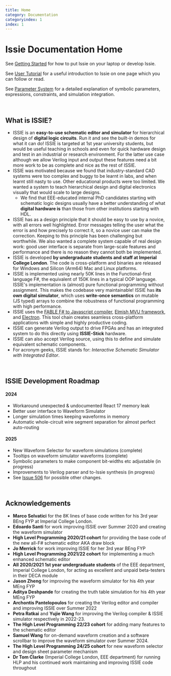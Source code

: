 ```yaml
---
title: Home
category: Documentation
categoryindex: 1
index: 1
---
```


# Issie Documentation Home

See [Getting Started](gettingStarted.html) for how to put Issie on your laptop or develop Issie.

See [User Tutorial](userGuide.html) for a useful introduction to Issie on one page which you can follow or read.

See [Parameter System](parameterSystem.html) for a detailed explanation of symbolic parameters, expressions, constraints, and simulation integration.

<br>

## What is ISSIE?

* ISSIE is an **easy-to-use schematic editor and simulator** for hierarchical design of **digital logic circuits**. Run it and see the built-in demos for what it can do! ISSIE is targeted at 1st year university students, but would be useful teaching in schools and even for quick hardware design and test in an industrial or research environment. For the latter use case although we allow Verilog input and output these features need a bit more work to be as complete and nice as the rest of ISSIE.
* ISSIE was motivated because we found that industry-standard CAD systems were too complex and buggy to be learnt in labs, and when learnt still nasty to use. Other educational products were too limited. We wanted a system to teach hierarchical design and digital electronics visually that would scale to large designs.
   - We find that EEE-educated internal PhD candidates starting with schematic logic designs usually have a better understanding of what **digital hardware is** than those from other institutions starting with HDL.
* ISSIE has as a design principle that it should be easy to use by a novice, with all errors well highlighted. Error messages telling the user what the error is and how precisely to correct it, so a novice user can make the correction. Keeping to this principle has been challenging but worthwhile. We also wanted a complete system capable of real design work: good user interface is separate from large-scale features and performance and there is no reason they cannot both be implemented.
* ISSIE is developed **by undergraduate students and staff at Imperial College London**. The code is cross-platform and binaries are released for Windows and Silicon (Arm64) Mac and Linux platforms.
* ISSIE is implemented using nearly 50K lines in the Functional-first language F#, the equivalent of 150K lines in a typical OOP language. ISSIE's implementation is (almost) pure functional programming without assignment. This makes the codebase very maintainable! ISSIE has **its own digital simulator**, which uses **write-once semantics** on mutable (JS typed) arrays to combine the robustness of functional programming with high performance.
* ISSIE uses the [FABLE F# to Javascript compiler](https://fable.io/), [Elmish MVU framework](https://elmish.github.io/elmish/), and [Electron](https://www.electronjs.org/). This tool chain creates seamless cross-platform applications with simple and highly productive coding.
* ISSIE can generate Verilog output to drive FPGAs and has an integrated system to do this directly using **ISSIE-Stick** hardware.
* ISSIE can also accept Verilog source, using this to define and simulate equivalent schematic components.
* For acronym geeks, ISSIE stands for: *Interactive Schematic Simulator with Integrated Editor*.
  

<br>

## ISSIE Development Roadmap

#### 2024 
* Workaround unexpected & undocumented React 17 memory leak
* Better user interface to Waveform Simulator
* Longer simulation times keeping waveforms in memory
* Automatic whole-circuit wire segment separation for almost perfect auto-routing

#### 2025

* New Waveform Selector for waveform simulations (complete)
* Tooltips on waveform simulator waveforms (complete)
* Symbolic parameters to make component bit-widths etc adjustable (in progress)
* Improvements to Verilog parser and to-Issie synthesis (in progress)
* See [Issue 506](https://github.com/tomcl/issie/issues/506) for possible other changes.


<br>

## Acknowledgements

- **Marco Selvatici** for the 8K lines of base code written for his 3rd year BEng FYP at Imperial College London.
- **Edoardo Santi** for work improving ISSIE over Summer 2020 and creating the waveform simulator
- **High Level Programming 2020/21 cohort** for providing the base code of the new all-F# schematic editor AKA draw block
- **Jo Merrick** for work improving ISSIE for her 3rd year BEng FYP
- **High Level Programming 2021/22 cohort** for implementing a much enhanced schematic editor
- **All 2020/2021 1st year undergraduate students** of the EEE department, Imperial College London, for acting as excellent and unpaid beta-testers in their DECA module
- **Jason Zheng** for improving the waveform simulator for his 4th year MEng FYP
- **Aditya Deshpande** for creating the truth table simulation for his 4th year MEng FYP
- **Archontis Pantelopoulos** for creating the Verilog editor and compiler and improving ISSIE over Summer 2022
- **Petra Ratkai** and **Yujie Wang** for improving the Verilog compiler & ISSIE simulator respectively in 2022-23.
- **The High Level Programming 22/23 cohort** for adding many features to the schematic editor
- **Samuel Wang** for on-demand waveform creation and a software scrollbar to improve the waveform simulator over Summer 2024.
- **The High Level Programming 24/25 cohort** for new waveform selector and design sheet parameter mechanism
- **Dr Tom Clarke** (Imperial College London, EEE department) for running HLP and his continued work maintaining and improving ISSIE code throughout
<br><br>

